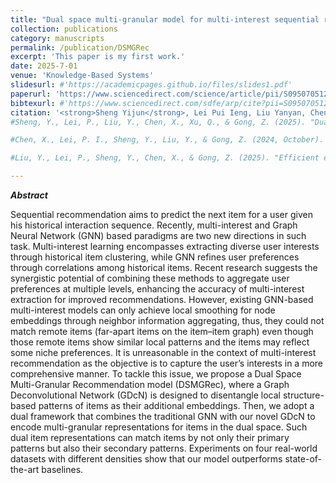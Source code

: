 ```yaml
---
title: "Dual space multi-granular model for multi-interest sequential recommendation"
collection: publications
category: manuscripts
permalink: /publication/DSMGRec
excerpt: 'This paper is my first work.'
date: 2025-7-01
venue: 'Knowledge-Based Systems'
slidesurl: #'https://academicpages.github.io/files/slides1.pdf'
paperurl: 'https://www.sciencedirect.com/science/article/pii/S095070512500810X'
bibtexurl: #'https://www.sciencedirect.com/sdfe/arp/cite?pii=S095070512500810X&format=text%2Fx-bibtex&withabstract=true'
citation: '<strong>Sheng Yijun</strong>, Lei Pui Ieng, Liu Yanyan, Chen Ximing, Xu Qiwen, & Gong Zhiguo*. (2025). Dual space multi-granular model for multi-interest sequential recommendation. <i>Knowledge-Based Systems</i>.'
#Sheng, Y., Lei, P., Liu, Y., Chen, X., Xu, Q., & Gong, Z. (2025). "Dual space multi-granular model for multi-interest sequential recommendation." <i>Knowledge-Based Systems</i>.

#Chen, X., Lei, P. I., Sheng, Y., Liu, Y., & Gong, Z. (2024, October). "Social influence learning for recommendation systems." In <i>Proceedings of the 33rd ACM International Conference on Information and Knowledge Management (CIKM)</i>, pp. 312–322.

#Liu, Y., Lei, P., Sheng, Y., Chen, X., & Gong, Z. (2025). "Efficient energy-based neural topic modeling with embeddings." <i>Neurocomputing</i>, 638, 130179.

---
```

***Abstract***

Sequential recommendation aims to predict the next item for a user given his historical interaction sequence. Recently, multi-interest and Graph Neural Network (GNN) based paradigms are two new directions in such task. Multi-interest learning encompasses extracting diverse user interests through historical item clustering, while GNN refines user preferences through correlations among historical items. Recent research suggests the synergistic potential of combining these methods to aggregate user preferences at multiple levels, enhancing the accuracy of multi-interest extraction for improved recommendations. However, existing GNN-based multi-interest models can only achieve local smoothing for node embeddings through neighbor information aggregating, thus, they could not match remote items (far-apart items on the item–item graph) even though those remote items show similar local patterns and the items may reflect some niche preferences. It is unreasonable in the context of multi-interest recommendation as the objective is to capture the user’s interests in a more comprehensive manner. To tackle this issue, we propose a Dual Space Multi-Granular Recommendation model (DSMGRec), where a Graph Deconvolutional Network (GDcN) is designed to disentangle local structure-based patterns of items as their additional embeddings. Then, we adopt a dual framework that combines the traditional GNN with our novel GDcN to encode multi-granular representations for items in the dual space. Such dual item representations can match items by not only their primary patterns but also their secondary patterns. Experiments on four real-world datasets with different densities show that our model outperforms state-of-the-art baselines.
